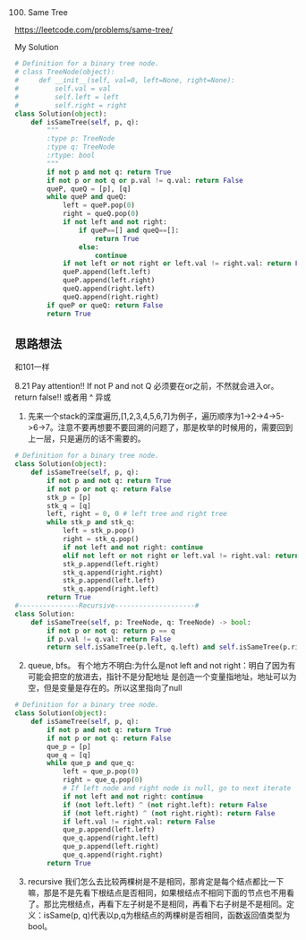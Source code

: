## 
100. Same Tree

https://leetcode.com/problems/same-tree/


My Solution

```python
# Definition for a binary tree node.
# class TreeNode(object):
#     def __init__(self, val=0, left=None, right=None):
#         self.val = val
#         self.left = left
#         self.right = right
class Solution(object):
    def isSameTree(self, p, q):
        """
        :type p: TreeNode
        :type q: TreeNode
        :rtype: bool
        """
        if not p and not q: return True
        if not p or not q or p.val != q.val: return False
        queP, queQ = [p], [q]
        while queP and queQ:
            left = queP.pop(0)
            right = queQ.pop(0)
            if not left and not right:
                if queP==[] and queQ==[]:
                    return True
                else:
                    continue
            if not left or not right or left.val != right.val: return False
            queP.append(left.left)
            queP.append(left.right)
            queQ.append(right.left)
            queQ.append(right.right)
        if queP or queQ: return False
        return True
```

## 思路想法
和101一样

8.21
Pay attention!! If not P and not Q 必须要在or之前，不然就会进入or。return false!! 或者用 ^ 异或
1. 先来一个stack的深度遍历,[1,2,3,4,5,6,7]为例子，遍历顺序为1->2->4->5->6->7。注意不要再想要不要回溯的问题了，那是枚举的时候用的，需要回到上一层，只是遍历的话不需要的。
```python
# Definition for a binary tree node.
class Solution(object):
    def isSameTree(self, p, q):
        if not p and not q: return True
        if not p or not q: return False
        stk_p = [p]
        stk_q = [q]
        left, right = 0, 0 # left tree and right tree
        while stk_p and stk_q:
            left = stk_p.pop()
            right = stk_q.pop()
            if not left and not right: continue
            elif not left or not right or left.val != right.val: return False
            stk_p.append(left.right)
            stk_q.append(right.right)
            stk_p.append(left.left)
            stk_q.append(right.left)        
        return True
#---------------Recursive--------------------#
class Solution:
    def isSameTree(self, p: TreeNode, q: TreeNode) -> bool:
        if not p or not q: return p == q
        if p.val != q.val: return False
        return self.isSameTree(p.left, q.left) and self.isSameTree(p.right,q.right)
```
2. queue, bfs。
有个地方不明白:为什么是not left and not right：明白了因为有可能会把空的放进去，指针不是分配地址 是创造一个变量指地址，地址可以为空，但是变量是存在的。所以这里指向了null
```python
# Definition for a binary tree node.
class Solution(object):
    def isSameTree(self, p, q):
        if not p and not q: return True
        if not p or not q: return False
        que_p = [p]
        que_q = [q]
        while que_p and que_q:
            left = que_p.pop(0)
            right = que_q.pop(0)
            # If left node and right node is null, go to next iterate
            if not left and not right: continue
            if (not left.left) ^ (not right.left): return False
            if (not left.right) ^ (not right.right): return False
            if left.val != right.val: return False
            que_p.append(left.left)
            que_q.append(right.left)
            que_p.append(left.right)
            que_q.append(right.right)
        return True
```
3. recursive
我们怎么去比较两棵树是不是相同，那肯定是每个结点都比一下嘛，那是不是先看下根结点是否相同，如果根结点不相同下面的节点也不用看了。那比完根结点，再看下左子树是不是相同，再看下右子树是不是相同。定义：isSame(p, q)代表以p,q为根结点的两棵树是否相同，函数返回值类型为bool。

